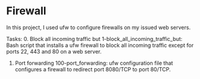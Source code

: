 # Firewall
In this project, I used ufw to configure firewalls on my issued web servers.

Tasks:
0. Block all incoming traffic but
1-block_all_incoming_traffic_but: Bash script that installs a ufw firewall to block all incoming traffic except for ports 22, 443 and 80 on a web server.

1. Port forwarding
100-port_forwarding: ufw configuration file that configures a firewall to redirect port 8080/TCP to port 80/TCP.
